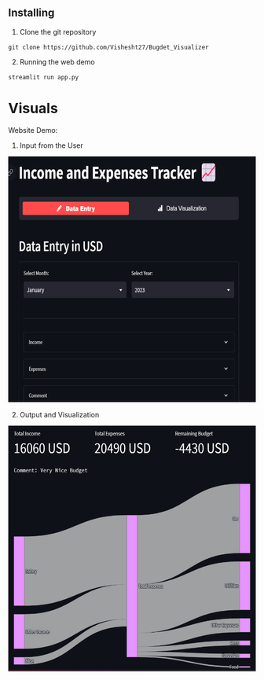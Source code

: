 ## Installing

1. Clone the git repository

```
git clone https://github.com/Vishesht27/Bugdet_Visualizer
```

2. Running the web demo

```
streamlit run app.py
```

# Visuals

Website Demo:

1. Input from the User
<img height="500px" width="auto" src="https://github.com/Vishesht27/Bugdet_Visualizer/blob/master/images/Demo_1.png"> 


2. Output and Visualization
<img height="500px" width="auto" src="https://github.com/Vishesht27/Bugdet_Visualizer/blob/master/images/Demo_2.png"> 
